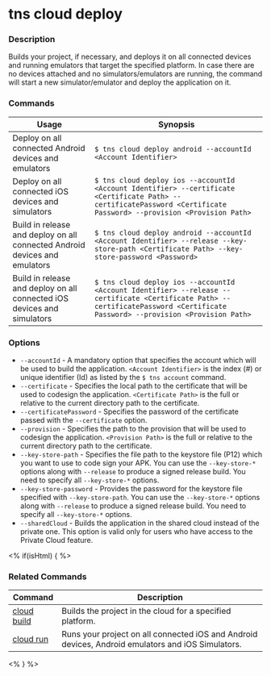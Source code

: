# tns cloud deploy

### Description

Builds your project, if necessary, and deploys it on all connected devices and running emulators that target the specified platform. In case there are no devices attached and no simulators/emulators are running, the command will start a new simulator/emulator and deploy the application on it.

### Commands

Usage | Synopsis
------|-------
Deploy on all connected Android devices and emulators | `$ tns cloud deploy android --accountId <Account Identifier>`
Deploy on all connected iOS devices and simulators | `$ tns cloud deploy ios --accountId <Account Identifier> --certificate <Certificate Path> --certificatePassword <Certificate Password> --provision <Provision Path>`
Build in release and deploy on all connected Android devices and emulators | `$ tns cloud deploy android --accountId <Account Identifier> --release --key-store-path <Certificate Path> --key-store-password <Password>`
Build in release and deploy on all connected iOS devices and simulators | `$ tns cloud deploy ios --accountId <Account Identifier> --release --certificate <Certificate Path> --certificatePassword <Certificate Password> --provision <Provision Path>`

### Options

* `--accountId` - A mandatory option that specifies the account which will be used to build the application. `<Account Identifier>` is the index (#) or unique identifier (Id) as listed by the `$ tns account` command.
* `--certificate` - Specifies the local path to the certificate that will be used to codesign the application. `<Certificate Path>` is the full or relative to the current directory path to the certificate.
* `--certificatePassword` - Specifies the password of the certificate passed with the `--certificate` option.
* `--provision` - Specifies the path to the provision that will be used to codesign the application. `<Provision Path>` is the full or relative to the current directory path to the certificate.
* `--key-store-path` - Specifies the file path to the keystore file (P12) which you want to use to code sign your APK. You can use the `--key-store-*` options along with `--release` to produce a signed release build. You need to specify all `--key-store-*` options.
* `--key-store-password` - Provides the password for the keystore file specified with `--key-store-path`. You can use the `--key-store-*` options along with `--release` to produce a signed release build. You need to specify all `--key-store-*` options.
* `--sharedCloud` - Builds the application in the shared cloud instead of the private one. This option is valid only for users who have access to the Private Cloud feature.

<% if(isHtml) { %>

### Related Commands

Command | Description
----------|----------
[cloud build](cloud-build.html) | Builds the project in the cloud for a specified platform.
[cloud run](cloud-run.html) | Runs your project on all connected iOS and Android devices, Android emulators and iOS Simulators.
<% } %>
